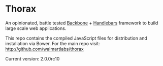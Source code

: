 Thorax
======

An opinionated, battle tested [Backbone](http://backbonejs.org/) + [Handlebars](http://handlebarsjs.com/) framework to build large scale web applications.

This repo contains the compiled JavaScript files for distribution and installation via Bower. For the main repo visit:
http://github.com/walmartlabs/thorax

Current version: 2.0.0rc10
